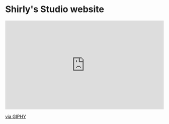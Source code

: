 # Shirly's Studio website

<div style="width:100%;height:0;padding-bottom:56%;position:relative;"><iframe src="https://giphy.com/embed/82AkiS8xk4HDz91a4t" width="100%" height="100%" style="position:absolute" frameBorder="0" class="giphy-embed" allowFullScreen></iframe></div><p><a href="https://giphy.com/gifs/82AkiS8xk4HDz91a4t">via GIPHY</a></p>
